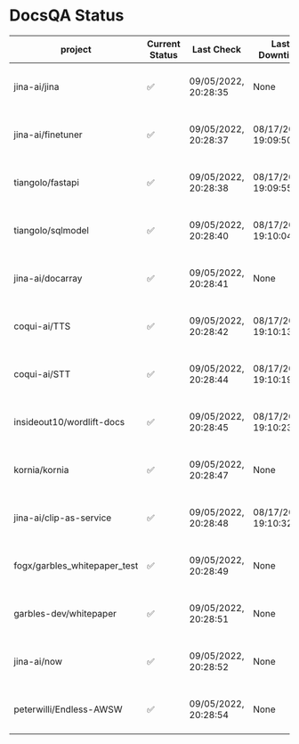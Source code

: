 # DocsQA Status

|          project           |Current Status|     Last Check     |   Last Downtime    |              % Uptime              |
|----------------------------|--------------|--------------------|--------------------|------------------------------------|
|jina-ai/jina                |✅            |09/05/2022, 20:28:35|None                |100.000 (since 08/29/2022, 11:24:14)|
|jina-ai/finetuner           |✅            |09/05/2022, 20:28:37|08/17/2022, 19:09:50|52.476 (since 08/15/2022, 07:09:42) |
|tiangolo/fastapi            |✅            |09/05/2022, 20:28:38|08/17/2022, 19:09:55|52.485 (since 08/15/2022, 07:09:42) |
|tiangolo/sqlmodel           |✅            |09/05/2022, 20:28:40|08/17/2022, 19:10:04|54.976 (since 08/15/2022, 07:09:42) |
|jina-ai/docarray            |✅            |09/05/2022, 20:28:41|None                |100.000 (since 08/24/2022, 01:39:12)|
|coqui-ai/TTS                |✅            |09/05/2022, 20:28:42|08/17/2022, 19:10:13|92.607 (since 08/15/2022, 07:09:42) |
|coqui-ai/STT                |✅            |09/05/2022, 20:28:44|08/17/2022, 19:10:19|151.901 (since 08/15/2022, 07:09:42)|
|insideout10/wordlift-docs   |✅            |09/05/2022, 20:28:45|08/17/2022, 19:10:23|145.479 (since 08/15/2022, 07:09:42)|
|kornia/kornia               |✅            |09/05/2022, 20:28:47|None                |100.000 (since 08/30/2022, 13:49:49)|
|jina-ai/clip-as-service     |✅            |09/05/2022, 20:28:48|08/17/2022, 19:10:32|92.625 (since 08/15/2022, 07:09:42) |
|fogx/garbles_whitepaper_test|✅            |09/05/2022, 20:28:49|None                |100.000 (since 09/05/2022, 12:53:01)|
|garbles-dev/whitepaper      |✅            |09/05/2022, 20:28:51|None                |92.850 (since 08/24/2022, 01:39:12) |
|jina-ai/now                 |✅            |09/05/2022, 20:28:52|None                |100.000 (since 08/24/2022, 01:39:12)|
|peterwilli/Endless-AWSW     |✅            |09/05/2022, 20:28:54|None                |100.000 (since 09/05/2022, 08:33:35)|

